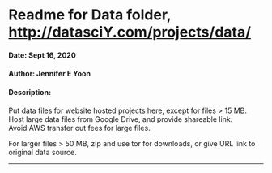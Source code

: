 # Readme for Data folder,  http://datasciY.com/projects/data/   

#### Date: Sept 16, 2020  

#### Author:  Jennifer E Yoon  

#### Description:  

Put data files for website hosted projects here, except for files > 15 MB.  
Host large data files from Google Drive, and provide shareable link.  
Avoid AWS transfer out fees for large files.  

For larger files > 50 MB, zip and use tor for downloads, 
or give URL link to original data source.  

---  